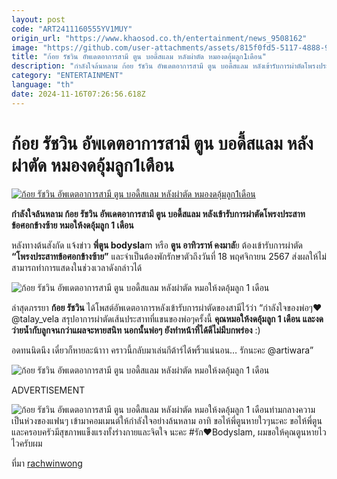 ```yaml
---
layout: post
code: "ART2411160555YV1MUY"
origin_url: "https://www.khaosod.co.th/entertainment/news_9508162"
image: "https://github.com/user-attachments/assets/815f0fd5-5117-4888-90bf-d98f6819017f"
title: "ก้อย รัชวิน อัพเดตอาการสามี ตูน บอดี้สแลม หลังผ่าตัด หมองดอุ้มลูก1เดือน"
description: "กำลังใจล้นหลาม ก้อย รัชวิน อัพเดตอาการสามี ตูน บอดี้สแลม หลังเข้ารับการผ่าตัดโพรงประสาทข้อศอกข้างซ้าย หมอให้งดอุ้มลูก 1 เดือน"
category: "ENTERTAINMENT"
language: "th"
date: 2024-11-16T07:26:56.618Z
---
```


# ก้อย รัชวิน อัพเดตอาการสามี ตูน บอดี้สแลม หลังผ่าตัด หมองดอุ้มลูก1เดือน

[![ก้อย รัชวิน อัพเดตอาการสามี ตูน บอดี้สแลม หลังผ่าตัด หมองดอุ้มลูก1เดือน](https://www.khaosod.co.th/wpapp/uploads/2024/11/goy_updatetoon_161167-1.jpg "ก้อย รัชวิน อัพเดตอาการสามี ตูน บอดี้สแลม หลังผ่าตัด หมองดอุ้มลูก1เดือน")](https://www.khaosod.co.th/wpapp/uploads/2024/11/goy_updatetoon_161167-1.jpg)

**กำลังใจล้นหลาม ก้อย รัชวิน อัพเดตอาการสามี ตูน บอดี้สแลม หลังเข้ารับการผ่าตัดโพรงประสาทข้อศอกข้างซ้าย หมอให้งดอุ้มลูก 1 เดือน**

หลังทางต้นสังกัด แจ้งข่าว **พี่ตูน bodysla**m หรือ **ตูน อาทิวราห์ คงมาลั**ย ต้องเข้ารับการผ่าตัด **“โพรงประสาทข้อศอกข้างซ้าย”** และจำเป็นต้องพักรักษาตัวถึงวันที่ 18 พฤศจิกายน 2567 ส่งผลให้ไม่สามารถทำการแสดงในช่วงเวลาดังกล่าวได้

![ก้อย รัชวิน อัพเดตอาการสามี ตูน บอดี้สแลม หลังผ่าตัด หมอให้งดอุ้มลูก 1 เดือน ](https://www.khaosod.co.th/wpapp/uploads/2024/11/goy_updatetoon_161167-6.jpg)

ล่าสุดภรรยา **ก้อย รัชวิน** ได้โพสต์อัพเดตอาการหลังเข้ารับการผ่าตัดของสามีไว้ว่า “กำลังใจของพ่อๆ♥️ @talay\_vela สรุปอาการผ่าตัดเส้นประสาทที่แขนของพ่อๆครั้งนี้ **คุณหมอให้งดอุ้มลูก 1 เดือน และงดว่ายน้ำกับลูกจนกว่าแผลจะหายสนิท นอกนั้นพ่อๆ ยังทำหน้าที่ได้ดีไม่มีบกพร่อง** :)

อดทนนิดนึง เดี๋ยวก็หายละน้าาา คราวนี้กลับมาเล่นกีต้าร์ได้พริ้วแน่นอน… รักนะคะ @artiwara”

![ก้อย รัชวิน อัพเดตอาการสามี ตูน บอดี้สแลม หลังผ่าตัด หมอให้งดอุ้มลูก 1 เดือน ](https://www.khaosod.co.th/wpapp/uploads/2024/11/goy_updatetoon_161167-4.jpg)

ADVERTISEMENT

![ก้อย รัชวิน อัพเดตอาการสามี ตูน บอดี้สแลม หลังผ่าตัด หมอให้งดอุ้มลูก 1 เดือน ](https://www.khaosod.co.th/wpapp/uploads/2024/11/goy_updatetoon_161167-5.jpg)ท่ามกลางความเป็นห่วงของแฟนๆ เข้ามาคอมเมนต์ให้กำลังใจอย่างล้นหลาม อาทิ ขอไห้พี่ตูนหายใวๆนะคะ ขอไห้พี่ตูนและครอบครัวมีสุขภาพแข็งแรงทั้งร่างกายและจิตใจ นะคะ #รัก❤️Bodyslam, ผมขอให้คุณตูนหายไวไวครับผม

ที่มา [rachwinwong](https://www.instagram.com/rachwinwong/?e=8ce71730-487e-4cbf-90b7-bf981df8c8ba&g=5)